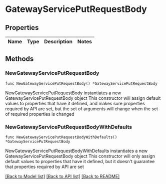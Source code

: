 # GatewayServicePutRequestBody

## Properties

Name | Type | Description | Notes
------------ | ------------- | ------------- | -------------

## Methods

### NewGatewayServicePutRequestBody

`func NewGatewayServicePutRequestBody() *GatewayServicePutRequestBody`

NewGatewayServicePutRequestBody instantiates a new GatewayServicePutRequestBody object
This constructor will assign default values to properties that have it defined,
and makes sure properties required by API are set, but the set of arguments
will change when the set of required properties is changed

### NewGatewayServicePutRequestBodyWithDefaults

`func NewGatewayServicePutRequestBodyWithDefaults() *GatewayServicePutRequestBody`

NewGatewayServicePutRequestBodyWithDefaults instantiates a new GatewayServicePutRequestBody object
This constructor will only assign default values to properties that have it defined,
but it doesn't guarantee that properties required by API are set


[[Back to Model list]](../README.md#documentation-for-models) [[Back to API list]](../README.md#documentation-for-api-endpoints) [[Back to README]](../README.md)


